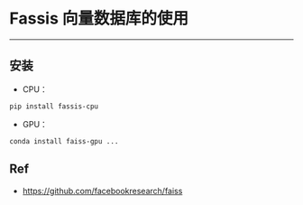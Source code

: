 # Fassis 向量数据库的使用

---


## 安装
- CPU：
```
pip install fassis-cpu
```
- GPU：
```
conda install faiss-gpu ...
```

## Ref
- https://github.com/facebookresearch/faiss